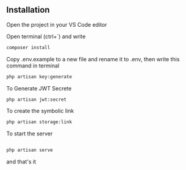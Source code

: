 
<!-- ![Reference Temp](https://github.com/dedoa82/Around-Shop-Api/blob/master/Reference.png?raw=true) -->


## Installation

Open the project in your VS Code editor 

Open terminal (ctrl+`) and write 

```bash
composer install
```

Copy .env.example to a new file and rename it to .env, then write this command in terminal 

```bash
php artisan key:generate
```

To Generate JWT Secrete

```bash
php artisan jwt:secret
```

To create the symbolic link

```bash
php artisan storage:link
```

To start the server 
```bash

php artisan serve
```


and that's it 

